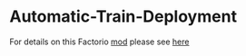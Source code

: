 # Automatic-Train-Deployment
For details on this Factorio [mod](https://mods.factorio.com/mods/aaargha/AutomaticTrainDeployment) please see [here](https://forums.factorio.com/viewtopic.php?f=93&t=49689)
